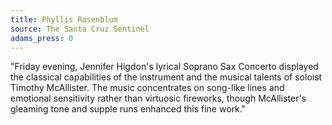 ```yaml
---
title: Phyllis Rosenblum
source: The Santa Cruz Sentinel
adams_press: 0
---
```

"Friday evening, Jennifer Higdon's lyrical Soprano Sax Concerto displayed the classical capabilities of the instrument and the musical talents of soloist Timothy McAllister. The music concentrates on song-like lines and emotional sensitivity rather than virtuosic fireworks, though McAllister's gleaming tone and supple runs enhanced this fine work."